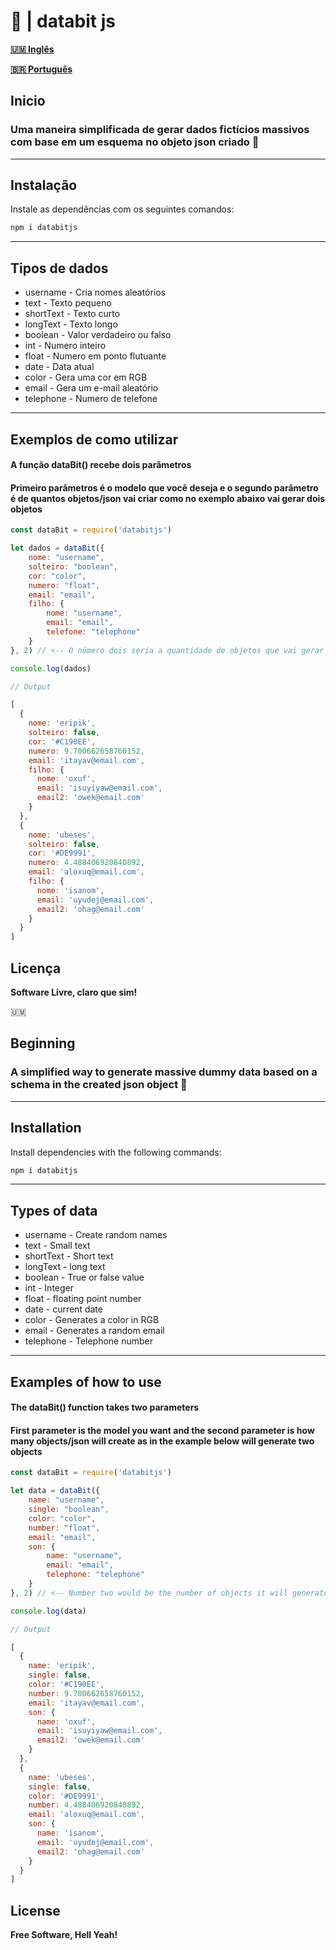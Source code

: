# 🎲 | databit js 

**[🇺🇲 Inglês ](#beginning)**

**[🇧🇷 Português ](#inicio)**

## Inicio 

### Uma maneira simplificada de gerar dados fictícios massivos com base em um esquema no objeto json criado 🎲

-------------
## Instalação

Instale as dependências com os seguintes comandos: 

```sh
npm i databitjs
```

-------------

## Tipos de dados

* username - Cria nomes aleatórios 
* text - Texto pequeno
* shortText - Texto curto
* longText - Texto longo
* boolean - Valor verdadeiro ou falso
* int - Numero inteiro 
* float - Numero em ponto flutuante
* date - Data atual
* color - Gera uma cor em RGB
* email - Gera um e-mail aleatório 
* telephone - Numero de telefone

-------------

## Exemplos de como utilizar 
#### A função dataBit() recebe dois parâmetros 
#### Primeiro parâmetros é o modelo que você deseja e o segundo parâmetro é de quantos objetos/json vai criar como no exemplo abaixo vai gerar dois objetos


```javascript
const dataBit = require('databitjs')

let dados = dataBit({
    nome: "username",
    solteiro: "boolean",
    cor: "color",
    numero: "float",
    email: "email",
    filho: {
        nome: "username",
        email: "email",
        telefone: "telephone"
    }
}, 2) // <-- O número dois seria a quantidade de objetos que vai gerar

console.log(dados)

// Output 

[
  {
    nome: 'eripik',
    solteiro: false,
    cor: '#C190EE',
    numero: 9.700662658760152,
    email: 'itayav@email.com',
    filho: {
      nome: 'oxuf',
      email: 'isuyiyaw@email.com',
      email2: 'owek@email.com'
    }
  },
  {
    nome: 'ubeses',
    solteiro: false,
    cor: '#DE9991',
    numero: 4.488406920840892,
    email: 'aloxuq@email.com',
    filho: {
      nome: 'isanom',
      email: 'uyudej@email.com',
      email2: 'ohag@email.com'
    }
  }
]

```

## Licença

**Software Livre, claro que sim!**


🇺🇲
## Beginning

### A simplified way to generate massive dummy data based on a schema in the created json object 🎲

-------------

## Installation

Install dependencies with the following commands: 

```sh
npm i databitjs
```

-------------

## Types of data

* username - Create random names
* text - Small text
* shortText - Short text
* longText - long text
* boolean - True or false value
* int - Integer
* float - floating point number
* date - current date
* color - Generates a color in RGB
* email - Generates a random email
* telephone - Telephone number

-------------

## Examples of how to use
#### The dataBit() function takes two parameters
#### First parameter is the model you want and the second parameter is how many objects/json will create as in the example below will generate two objects

```javascript
const dataBit = require('databitjs')

let data = dataBit({
    name: "username",
    single: "boolean",
    color: "color",
    number: "float",
    email: "email",
    son: {
        name: "username",
        email: "email",
        telephone: "telephone"
    }
}, 2) // <-- Number two would be the number of objects it will generate

console.log(data)

// Output 

[
  {
    name: 'eripik',
    single: false,
    color: '#C190EE',
    number: 9.700662658760152,
    email: 'itayav@email.com',
    son: {
      name: 'oxuf',
      email: 'isuyiyaw@email.com',
      email2: 'owek@email.com'
    }
  },
  {
    name: 'ubeses',
    single: false,
    color: '#DE9991',
    number: 4.488406920840892,
    email: 'aloxuq@email.com',
    son: {
      name: 'isanom',
      email: 'uyudej@email.com',
      email2: 'ohag@email.com'
    }
  }
]

```

## License

**Free Software, Hell Yeah!**